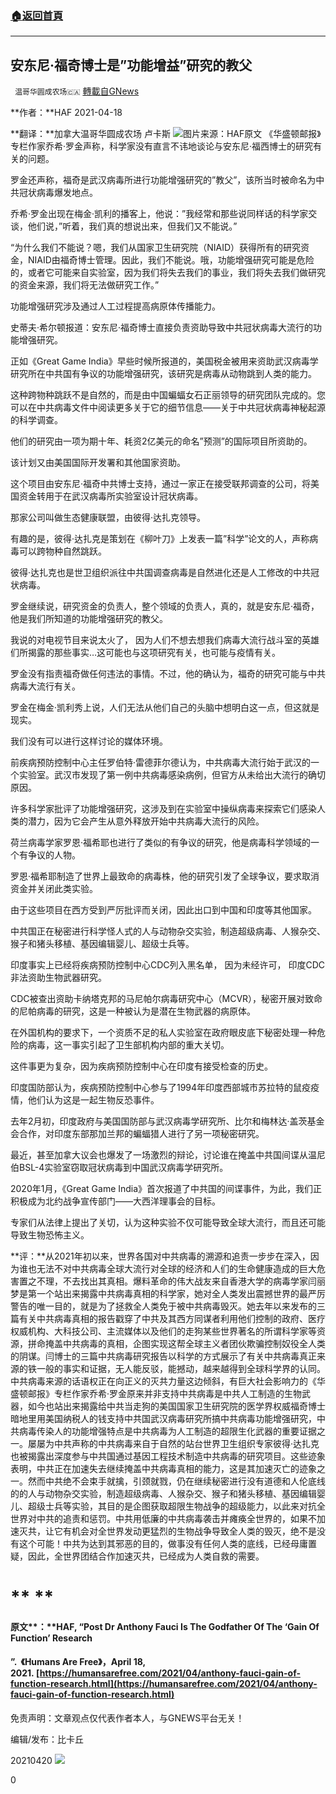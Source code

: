 ###  [:house:返回首頁](https://github.com/ourhimalayas/txt)
---

## 安东尼·福奇博士是&#8221;功能增益&#8221;研究的教父
` 温哥华圆成农场🇨🇦` [轉載自GNews](https://gnews.org/zh-hans/1120605/)

**作者：**HAF 2021-04-18

**翻译：**加拿大温哥华圆成农场 卢卡斯
![]()![](https://gnews.org/wp-content/uploads/2021/04/fuqi.png)图片来源：HAF原文
《华盛顿邮报》专栏作家乔希·罗金声称，科学家没有直言不讳地谈论与安东尼·福西博士的研究有关的问题。

罗金还声称，福奇是武汉病毒所进行功能增强研究的”教父”，该所当时被命名为中共冠状病毒爆发地点。

乔希·罗金出现在梅金·凯利的播客上，他说：”我经常和那些说同样话的科学家交谈，他们说，”听着，我们真的想说出来，但我们又不能说。”

“为什么我们不能说？嗯，我们从国家卫生研究院（NIAID）获得所有的研究资金，NIAID由福奇博士管理。因此，我们不能说。哦，功能增强研究可能是危险的，或者它可能来自实验室，因为我们将失去我们的事业，我们将失去我们做研究的资金来源，我们将无法做研究工作。”

功能增强研究涉及通过人工过程提高病原体传播能力。

史蒂夫·希尔顿报道：安东尼·福奇博士直接负责资助导致中共冠状病毒大流行的功能增强研究。

正如《Great Game India》早些时候所报道的，美国税金被用来资助武汉病毒学研究所在中共国有争议的功能增强研究，该研究是病毒从动物跳到人类的能力。

这种跨物种跳跃不是自然的，而是由中国蝙蝠女石正丽领导的研究团队完成的。您可以在中共病毒文件中阅读更多关于它的细节信息——关于中共冠状病毒神秘起源的科学调查。

他们的研究由一项为期十年、耗资2亿美元的命名”预测”的国际项目所资助的。

该计划又由美国国际开发署和其他国家资助。

这个项目由安东尼·福奇中共博士支持，通过一家正在接受联邦调查的公司，将美国资金转用于在武汉病毒所实验室设计冠状病毒。

那家公司叫做生态健康联盟，由彼得·达扎克领导。

有趣的是，彼得·达扎克是策划在《柳叶刀》上发表一篇”科学”论文的人，声称病毒可以跨物种自然跳跃。

彼得·达扎克也是世卫组织派往中共国调查病毒是自然进化还是人工修改的中共冠状病毒。

罗金继续说，研究资金的负责人，整个领域的负责人，真的，就是安东尼·福奇，他是我们所知道的功能增强研究的教父。

我说的对电视节目来说太火了， 因为人们不想去想我们病毒大流行战斗室的英雄们所揭露的那些事实…这可能也与这项研究有关，也可能与疫情有关。

罗金没有指责福奇做任何违法的事情。不过，他的确认为，福奇的研究可能与中共病毒大流行有关。

罗金在梅金·凯利秀上说，人们无法从他们自己的头脑中想明白这一点，但这就是现实。

我们没有可以进行这样讨论的媒体环境。

前疾病预防控制中心主任罗伯特·雷德菲尔德认为，中共病毒大流行始于武汉的一个实验室。武汉市发现了第一例中共病毒感染病例，但官方从未给出大流行的确切原因。

许多科学家批评了功能增强研究，这涉及到在实验室中操纵病毒来探索它们感染人类的潜力，因为它会产生从意外释放开始中共病毒大流行的风险。

荷兰病毒学家罗恩·福希耶也进行了类似的有争议的研究，他是病毒科学领域的一个有争议的人物。

罗恩·福希耶制造了世界上最致命的病毒株，他的研究引发了全球争议，要求取消资金并关闭此类实验。

由于这些项目在西方受到严厉批评而关闭，因此出口到中国和印度等其他国家。

中共国正在秘密进行科学怪人式的人与动物杂交实验，制造超级病毒、人猴杂交、猴子和猪头移植、基因编辑婴儿、超级士兵等。

印度事实上已经将疾病预防控制中心CDC列入黑名单， 因为未经许可， 印度CDC非法资助生物武器研究。

CDC被查出资助卡纳塔克邦的马尼帕尔病毒研究中心（MCVR），秘密开展对致命的尼帕病毒的研究，这是一种被认为是潜在生物武器的病原体。

在外国机构的要求下，一个资质不足的私人实验室在政府眼皮底下秘密处理一种危险的病毒，这一事实引起了卫生部机构内部的重大关切。

这件事更为复杂，因为疾病预防控制中心在印度有接受检查的历史。

印度国防部认为，疾病预防控制中心参与了1994年印度西部城市苏拉特的鼠疫疫情，他们认为这是一起生物反恐事件。

去年2月初，印度政府与美国国防部与武汉病毒学研究所、比尔和梅林达·盖茨基金会合作，对印度东部那加兰邦的蝙蝠猎人进行了另一项秘密研究。

最近，甚至加拿大议会也爆发了一场激烈的辩论，讨论谁在掩盖中共国间谍从温尼伯BSL-4实验室窃取冠状病毒到中国武汉病毒学研究所。

2020年1月，《Great Game India》首次报道了中共国的间谍事件，为此，我们正积极成为北约战争宣传部门——大西洋理事会的目标。

专家们从法律上提出了关切，认为这种实验不仅可能导致全球大流行，而且还可能导致生物恐怖主义。

**评：**从2021年初以来，世界各国对中共病毒的溯源和追责一步步在深入，因为谁也无法不对中共病毒全球大流行对全球的经济和人们的生命健康造成的巨大危害置之不理，不去找出其真相。爆料革命的伟大战友来自香港大学的病毒学家闫丽梦是第一个站出来揭露中共病毒真相的科学家，她对全人类发出震撼世界的最严厉警告的唯一目的，就是为了拯救全人类免于被中共病毒毁灭。她去年以来发布的三篇有关中共病毒真相的报告戳穿了中共及其西方同谋者利用他们控制的政府、医疗权威机构、大科技公司、主流媒体以及他们的走狗某些世界著名的所谓科学家等资源，拼命掩盖中共病毒的真相，企图实现这帮全球主义者团伙欺骗控制奴役全人类的阴谋。闫博士的三篇中共病毒研究报告以科学的方式展示了有关中共病毒真正来源的铁一般的事实和证据，无人能反驳，能撼动，越来越得到全球科学界的认同。中共病毒来源的话语权正在向正义的灭共力量这边倾斜，有巨大社会影响力的《华盛顿邮报》专栏作家乔希·罗金原来并非支持中共病毒是中共人工制造的生物武器，如今也站出来揭露给中共当走狗的美国国家卫生研究院的医学界权威福奇博士暗地里用美国纳税人的钱支持中共国武汉病毒研究所搞中共病毒功能增强研究，中共病毒传染人的功能增强特点是中共病毒为人工制造的超限生化武器的重要证据之一。屡屡为中共声称的中共病毒来自于自然的站台世界卫生组织专家彼得·达扎克也被揭露出深度参与中共国通过基因工程技术制造中共病毒的研究项目。这些迹象表明，中共正在加速失去继续掩盖中共病毒真相的能力，这是其加速灭亡的迹象之一。然而中共绝不会束手就擒，引颈就戮，仍在继续秘密进行没有道德和人伦底线的的人与动物杂交实验，制造超级病毒、人猴杂交、猴子和猪头移植、基因编辑婴儿、超级士兵等实验，其目的是企图获取超限生物战争的超级能力，以此来对抗全世界对中共的追责和惩罚。中共用低廉的中共病毒袭击并瘫痪全世界的，如果不加速灭共，让它有机会对全世界发动更猛烈的生物战争导致全人类的毁灭，绝不是没有这个可能！中共为达到其邪恶的目的，做事没有任何人类的底线，已经母庸置疑，因此，全世界团结合作加速灭共，已经成为人类自救的需要。

# ** **

#### **原文****：**HAF, “Post Dr Anthony Fauci Is The Godfather Of The ‘Gain Of Function’ Research

#### ”.  《Humans Are Free》，April 18, 2021. [https://humansarefree.com/2021/04/anthony-fauci-gain-of-function-research.html](https://humansarefree.com/2021/04/anthony-fauci-gain-of-function-research.html)

免责声明：文章观点仅代表作者本人，与GNEWS平台无关！

编辑/发布：比卡丘

20210420
![]()![](https://gnews.org/wp-content/uploads/2021/04/WhatsApp-Image-2021-03-19-at-8.52.30-PM.jpeg)


0
